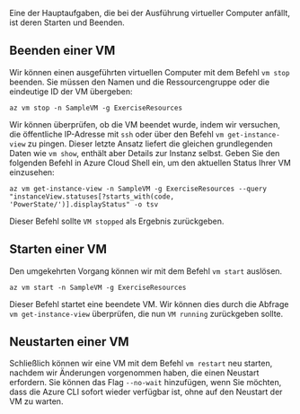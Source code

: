 Eine der Hauptaufgaben, die bei der Ausführung virtueller Computer anfällt, ist deren Starten und Beenden.

## <a name="stopping-a-vm"></a>Beenden einer VM

Wir können einen ausgeführten virtuellen Computer mit dem Befehl `vm stop` beenden. Sie müssen den Namen und die Ressourcengruppe oder die eindeutige ID der VM übergeben:

```azurecli
az vm stop -n SampleVM -g ExerciseResources
```

Wir können überprüfen, ob die VM beendet wurde, indem wir versuchen, die öffentliche IP-Adresse mit `ssh` oder über den Befehl `vm get-instance-view` zu pingen. Dieser letzte Ansatz liefert die gleichen grundlegenden Daten wie `vm show`, enthält aber Details zur Instanz selbst. Geben Sie den folgenden Befehl in Azure Cloud Shell ein, um den aktuellen Status Ihrer VM einzusehen:

```azurecli
az vm get-instance-view -n SampleVM -g ExerciseResources --query "instanceView.statuses[?starts_with(code, 'PowerState/')].displayStatus" -o tsv
```

Dieser Befehl sollte `VM stopped` als Ergebnis zurückgeben.

## <a name="starting-a-vm"></a>Starten einer VM

Den umgekehrten Vorgang können wir mit dem Befehl `vm start` auslösen.

```azurecli
az vm start -n SampleVM -g ExerciseResources
```

Dieser Befehl startet eine beendete VM. Wir können dies durch die Abfrage `vm get-instance-view` überprüfen, die nun `VM running` zurückgeben sollte.

## <a name="restarting-a-vm"></a>Neustarten einer VM

Schließlich können wir eine VM mit dem Befehl `vm restart` neu starten, nachdem wir Änderungen vorgenommen haben, die einen Neustart erfordern. Sie können das Flag `--no-wait` hinzufügen, wenn Sie möchten, dass die Azure CLI sofort wieder verfügbar ist, ohne auf den Neustart der VM zu warten.

